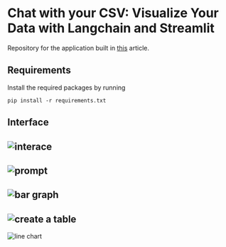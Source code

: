 # Chat with your CSV: Visualize Your Data with Langchain and Streamlit

Repository for the application built in [this](https://dev.to/ngonidzashe/chat-with-your-csv-visualize-your-data-with-langchain-and-streamlit-ej7) article.

## Requirements

Install the required packages by running

```
pip install -r requirements.txt
```

## Interface
![interace](https://github.com/Ngonie-x/langchain_csv/assets/28601809/0f27a2da-1128-4b23-9d01-b509b55761eb)
---
![prompt](https://github.com/Ngonie-x/langchain_csv/assets/28601809/9e90ba35-c45e-4ea4-b632-2c9203b373d2)
---
![bar graph](https://github.com/Ngonie-x/langchain_csv/assets/28601809/2fb4f9fe-cd6e-46ed-afad-66e8606fca3c)
---
![create a table](https://github.com/Ngonie-x/langchain_csv/assets/28601809/b49c50d2-c12e-43a0-a593-33e508dbf4a6)
---
![line chart](https://github.com/Ngonie-x/langchain_csv/assets/28601809/f4e94c50-e505-4f32-a4e4-f0ede5158b3b)
